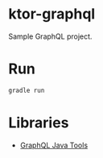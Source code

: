 # ktor-graphql

Sample GraphQL project.

# Run
```sh
gradle run
```

# Libraries
* [GraphQL Java Tools](https://github.com/graphql-java-kickstart/graphql-java-tools)
